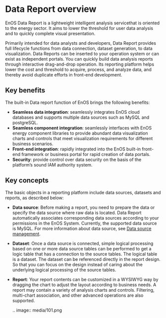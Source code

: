 # Data Report overview

EnOS Data Report is a lightweight intelligent analysis servicethat is oriented to the energy sector. It aims to lower the threshold for user data analysis and to quickly complete visual presentation.

Primarily intended for data analysts and developers, Data Report provides full lifecycle functions from data connection, dataset generation, to data visualization. Data Reports can be inserted to your operation system or can exist as independent portals. You can quickly build data analysis reports through interactive drag-and-drop operation. Its reporting platform helps lower the cost and threshold to acquire, process, and analyze data, and thereby avoid duplicate efforts in front-end development.

## Key benefits

The built-in Data report function of EnOS brings the following benefits:

- **Seamless data integration**: seamlessly integrates EnOS cloud databases and supports multiple data sources such as MySQL and postgreSQL.
- **Seamless component integration**: seamlessly interfaces with EnOS energy component libraries to provide abundant data visualization charts and controls that meet visualization requirements for different business scenarios.
- **Front-end integration**: rapidly integrated into the EnOS built-in front-end framework or business portal for rapid creation of data portals.
- **Security**: provide control over data security on the basis of the platform’s sound IAM authority system.

## Key concepts

The basic objects in a reporting platform include data sources, datasets and reports, as described below:

- **Data source**: Before making a report, you need to prepare the data or specify the data source where raw data is located. Data Report automatically associates corresponding data sources according to your permissions in the EnOS System. Currently, the supported data source is MySQL. For more information about data source, see [Data source management](/docs/offline-data/en/2.0.9/data_source/datasource_overview.html).

- **Dataset**: Once a data source is connected, simple logical processing based on one or more data source tables can be performed to get a logic table that has a connection to the source tables. The logical table is a dataset. The dataset can be referenced directly in the report design. So that you can focus on the design instead of caring about the underlying logical processing of the source tables.

- **Report**: Your report contents can be customized in a WYSIWYG way by dragging the chart to adjust the layout according to business needs. A report may contain a variety of analysis charts and controls. Filtering, multi-chart association, and other advanced operations are also supported.

	.. image:: media/101.png

<!--end-->
